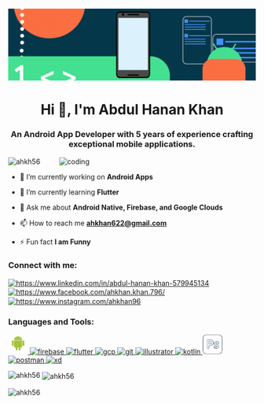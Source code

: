 ![logo](https://github.com/Ahkh56/Ahkh56/blob/main/Github%20Banner.gif)
<h1 align="center">Hi 👋, I'm Abdul Hanan Khan</h1>
<h3 align="center">An Android App Developer with 5 years of experience crafting exceptional mobile applications.</h3>

<img align="right" alt="coding" width="400" src="https://miro.medium.com/v2/resize:fit:640/format:webp/1*zzTEyTwyy7jXibtqVWg84Q.gif">

<p align="left"> <img src="https://komarev.com/ghpvc/?username=ahkh56&label=Profile%20views&color=0e75b6&style=flat" alt="ahkh56" /> </p>

- 🔭 I’m currently working on **Android Apps**

- 🌱 I’m currently learning **Flutter**

- 💬 Ask me about **Android Native, Firebase, and Google Clouds**

- 📫 How to reach me **ahkhan622@gmail.com**

- ⚡ Fun fact **I am Funny**

<h3 align="left">Connect with me:</h3>
<p align="left">
<a href="https://linkedin.com/in/https://www.linkedin.com/in/abdul-hanan-khan-579945134" target="blank"><img align="center" src="https://raw.githubusercontent.com/rahuldkjain/github-profile-readme-generator/master/src/images/icons/Social/linked-in-alt.svg" alt="https://www.linkedin.com/in/abdul-hanan-khan-579945134" height="30" width="40" /></a>
<a href="https://fb.com/https://www.facebook.com/ahkhan.khan.796/" target="blank"><img align="center" src="https://raw.githubusercontent.com/rahuldkjain/github-profile-readme-generator/master/src/images/icons/Social/facebook.svg" alt="https://www.facebook.com/ahkhan.khan.796/" height="30" width="40" /></a>
<a href="https://instagram.com/https://www.instagram.com/ahkhan96" target="blank"><img align="center" src="https://raw.githubusercontent.com/rahuldkjain/github-profile-readme-generator/master/src/images/icons/Social/instagram.svg" alt="https://www.instagram.com/ahkhan96" height="30" width="40" /></a>
</p>

<h3 align="left">Languages and Tools:</h3>
<p align="left"> <a href="https://developer.android.com" target="_blank" rel="noreferrer"> <img src="https://raw.githubusercontent.com/devicons/devicon/master/icons/android/android-original-wordmark.svg" alt="android" width="40" height="40"/> </a> <a href="https://firebase.google.com/" target="_blank" rel="noreferrer"> <img src="https://www.vectorlogo.zone/logos/firebase/firebase-icon.svg" alt="firebase" width="40" height="40"/> </a> <a href="https://flutter.dev" target="_blank" rel="noreferrer"> <img src="https://www.vectorlogo.zone/logos/flutterio/flutterio-icon.svg" alt="flutter" width="40" height="40"/> </a> <a href="https://cloud.google.com" target="_blank" rel="noreferrer"> <img src="https://www.vectorlogo.zone/logos/google_cloud/google_cloud-icon.svg" alt="gcp" width="40" height="40"/> </a> <a href="https://git-scm.com/" target="_blank" rel="noreferrer"> <img src="https://www.vectorlogo.zone/logos/git-scm/git-scm-icon.svg" alt="git" width="40" height="40"/> </a> <a href="https://www.adobe.com/in/products/illustrator.html" target="_blank" rel="noreferrer"> <img src="https://www.vectorlogo.zone/logos/adobe_illustrator/adobe_illustrator-icon.svg" alt="illustrator" width="40" height="40"/> </a> <a href="https://kotlinlang.org" target="_blank" rel="noreferrer"> <img src="https://www.vectorlogo.zone/logos/kotlinlang/kotlinlang-icon.svg" alt="kotlin" width="40" height="40"/> </a> <a href="https://www.photoshop.com/en" target="_blank" rel="noreferrer"> <img src="https://raw.githubusercontent.com/devicons/devicon/master/icons/photoshop/photoshop-line.svg" alt="photoshop" width="40" height="40"/> </a> <a href="https://postman.com" target="_blank" rel="noreferrer"> <img src="https://www.vectorlogo.zone/logos/getpostman/getpostman-icon.svg" alt="postman" width="40" height="40"/> </a> <a href="https://www.adobe.com/products/xd.html" target="_blank" rel="noreferrer"> <img src="https://cdn.worldvectorlogo.com/logos/adobe-xd.svg" alt="xd" width="40" height="40"/> </a> </p>

<p><img align="left" src="https://github-readme-stats.vercel.app/api/top-langs?username=ahkh56&show_icons=true&locale=en&layout=compact" alt="ahkh56" /></p>

<p>&nbsp;<img align="center" src="https://github-readme-stats.vercel.app/api?username=ahkh56&show_icons=true&locale=en" alt="ahkh56" /></p>

<p><img align="center" src="https://github-readme-streak-stats.herokuapp.com/?user=ahkh56&" alt="ahkh56" /></p>
